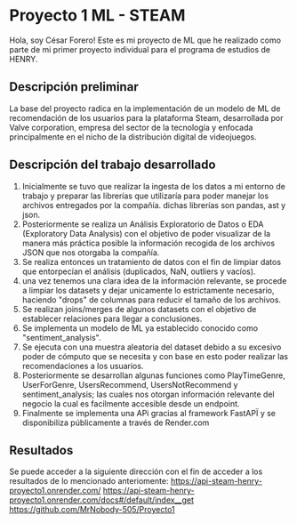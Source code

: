 # Proyecto 1 ML - STEAM

Hola, soy César Forero!
Este es mi proyecto de ML que he realizado como parte de mi primer proyecto individual para el programa de estudios de HENRY.

## Descripción preliminar
La base del proyecto radica en la implementación de un modelo de ML de recomendación de los usuarios para la plataforma Steam, desarrollada por Valve corporation, empresa del sector de la tecnología y enfocada principalmente en el nicho de la distribución digital de videojuegos.

## Descripción del trabajo desarrollado
1. Inicialmente se tuvo que realizar la ingesta de los datos a mi entorno de trabajo y preparar las librerías que utilizaría para poder manejar los archivos entregados por la compañía. dichas librerías son pandas, ast y json.
2. Posteriormente se realiza un Análisis Exploratorio de Datos o EDA (Exploratory Data Analysis) con el objetivo de poder visualizar de la manera más práctica posible la información recogida de los archivos JSON que nos otorgaba la compañía.
3. Se realiza entonces un tratamiento de datos con el fin de limpiar datos que entorpecían el análisis (duplicados, NaN, outliers y vacíos).
4. una vez tenemos una clara idea de la información relevante, se procede a limpiar los datasets y dejar unicamente lo estrictamente necesario, haciendo "drops" de columnas para reducir el tamaño de los archivos.
5. Se realizan joins/merges de algunos datasets con el objetivo de establecer relaciones para llegar a conclusiones.
6. Se implementa un modelo de ML ya establecido conocido como "sentiment_analysis".
7. Se ejecuta con una muestra aleatoria del dataset debido a su excesivo poder de cómputo que se necesita y con base en esto poder realizar las recomendaciones a los usuarios.
8. Posteriormente se desarrollan algunas funciones como PlayTimeGenre, UserForGenre, UsersRecommend, UsersNotRecommend y sentiment_analysis; las cuales nos otorgan información relevante del negocio la cual es facilmente accesible desde un endpoint.
9. Finalmente se implementa una APi gracias al framework FastAPÏ y se disponibiliza públicamente a través de Render.com 

## Resultados
Se puede acceder a la siguiente dirección con el fin de acceder a los resultados de lo mencionado anteriomente:
 https://api-steam-henry-proyecto1.onrender.com/
 https://api-steam-henry-proyecto1.onrender.com/docs#/default/index__get
https://github.com/MrNobody-505/Proyecto1